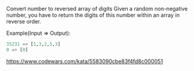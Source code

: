 Convert number to reversed array of digits
Given a random non-negative number, you have to return the digits of this number within an array in reverse order.

Example(Input => Output):

```python
35231 => [1,3,2,5,3]
0 => [0]
```

https://www.codewars.com/kata/5583090cbe83f4fd8c000051

